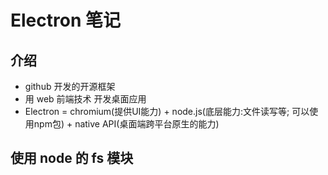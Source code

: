 # Electron 笔记
## 介绍
- github 开发的开源框架
- 用 web 前端技术 开发桌面应用
- Electron = chromium(提供UI能力) + node.js(底层能力:文件读写等; 可以使用npm包) + native API(桌面端跨平台原生的能力)

## 使用 node 的 fs 模块
